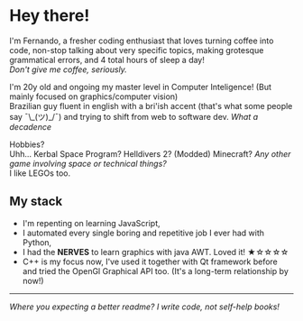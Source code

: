 # Hey there! 
I'm Fernando, a fresher coding enthusiast that loves turning coffee into code, non-stop talking about very specific topics, making grotesque grammatical errors, and 4 total hours of sleep a day!
<br><i>Don't give me coffee, seriously.</i>

I'm 20y old and ongoing my master level in Computer Inteligence! (But mainly focused on graphics/computer vision)
<br>Brazilian guy fluent in english with a bri'ish accent (that's what some people say ¯\\\_(ツ)\_/¯) and trying to shift from web to software dev. _What a decadence_
<!--
EMOTICONS >>>>> EMOJIS 
You really oppened this readme file? Well, at least now you know that I like easter eggs! 
(Also, this shrug looks completely stupid in the text editor mode (；′⌒`) )
-->

Hobbies?
<br>Uhh... Kerbal Space Program? Helldivers 2? (Modded) Minecraft? _Any other game involving space or technical things?_
<br>I like LEGOs too.

## My stack
- I'm repenting on learning JavaScript,
- I automated every single boring and repetitive job I ever had with Python,
- I had the **NERVES** to learn graphics with java AWT. Loved it! ★☆☆☆☆ 
- C++ is my focus now, I've used it together with Qt framework before and tried the OpenGl Graphical API too. (It's a long-term relationship by now!)
<hr></hr>
<i>Where you expecting a better readme? I write code, not self-help books!</i>
